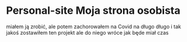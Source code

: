 # Personal-site Moja strona osobista
miałem ją zrobić, ale potem zachorowałem na Covid na długo długo i tak jakoś zostawiłem ten projekt ale do niego wróce jak będe miał czas
